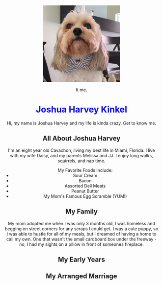 
<html>
<head><link href="index.css" type="text/css" rel="stylesheet"/></head>
<title>The Joshua Harvey</title>
<body style="text-align: center">
  <p>
    <img src="Josh.jpg" height="250" width="250" allign="center"/>
    <figcaption>It me.</figcaption></p>
  <h1 style="color: blue;">Joshua Harvey Kinkel</h1>
    <p>
	Hi, my name is Joshua Harvey and my life is kinda crazy. Get to know me.
    </p>
  <h2>All About Joshua Harvey</h2>
    <p class= "about-me"> I'm an eight year old Cavachon, living my best life in Miami, Florida. I live with my wife Daisy, and my parents Melissa and JJ. I enjoy long walks, squirrels, and nap time.</p>
    <ul>My Favorite Foods Include:
<br>
        <li>Sour Cream</li>
        <li>Bacon</li>
        <li>Assorted Deli Meats</li>
        <li>Peanut Butter</li>
        <li>My Mom's Famous Egg Scramble (YUM!)</li>
    </ul>

  <h2>My Family</h2>
    <p class= "family" style="text-align: center"> My mom adopted me when I was only 3 months old, I was homeless and begging on street corners for any scraps I could get. I was a cute puppy, so I was able to hustle for all of my meals, but I dreamed of having a home to call my own. One that wasn't the small cardboard box under the freeway - no, I had my sights on a pillow in front of someones fireplace.</p>
  <h2>My Early Years</h2>
  <h2>My Arranged Marriage</h2>
</body>
</html>

